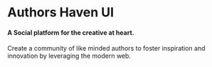 # Authors Haven UI

#### A Social platform for the creative at heart. 

Create a community of like minded authors to foster inspiration and innovation by leveraging the modern web.
